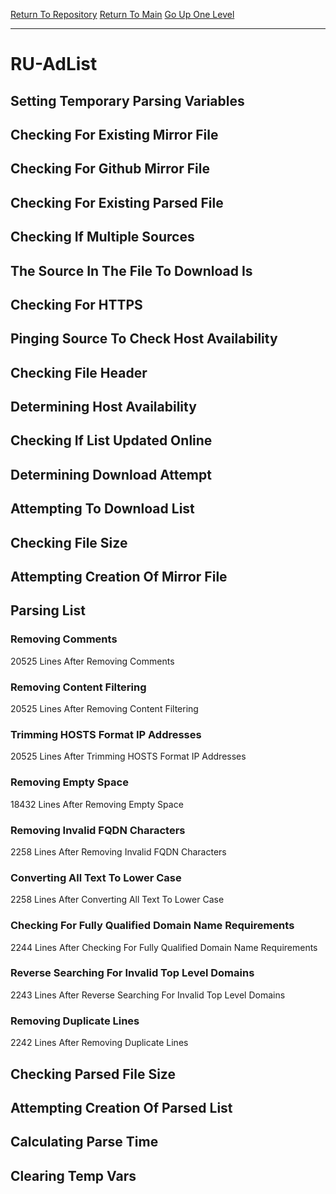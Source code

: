 [Return To Repository](https://github.com/deathbybandaid/piholeparser/)
[Return To Main](https://github.com/deathbybandaid/piholeparser/blob/master/RecentRunLogs/Mainlog.md)
[Go Up One Level](https://github.com/deathbybandaid/piholeparser/blob/master/RecentRunLogs/TopLevelScripts/30-Processing-External-Blacklists.md)
____________________________________
# RU-AdList
## Setting Temporary Parsing Variables
## Checking For Existing Mirror File
## Checking For Github Mirror File
## Checking For Existing Parsed File
## Checking If Multiple Sources
## The Source In The File To Download Is
## Checking For HTTPS
## Pinging Source To Check Host Availability
## Checking File Header
## Determining Host Availability
## Checking If List Updated Online
## Determining Download Attempt
## Attempting To Download List
## Checking File Size
## Attempting Creation Of Mirror File
## Parsing List
### Removing Comments
20525 Lines After Removing Comments
### Removing Content Filtering
20525 Lines After Removing Content Filtering
### Trimming HOSTS Format IP Addresses
20525 Lines After Trimming HOSTS Format IP Addresses
### Removing Empty Space
18432 Lines After Removing Empty Space
### Removing Invalid FQDN Characters
2258 Lines After Removing Invalid FQDN Characters
### Converting All Text To Lower Case
2258 Lines After Converting All Text To Lower Case
### Checking For Fully Qualified Domain Name Requirements
2244 Lines After Checking For Fully Qualified Domain Name Requirements
### Reverse Searching For Invalid Top Level Domains
2243 Lines After Reverse Searching For Invalid Top Level Domains
### Removing Duplicate Lines
2242 Lines After Removing Duplicate Lines
## Checking Parsed File Size
## Attempting Creation Of Parsed List
## Calculating Parse Time
## Clearing Temp Vars
